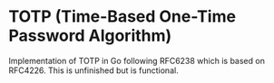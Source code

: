 # TOTP (Time-Based One-Time Password Algorithm)

Implementation of TOTP in Go following RFC6238 which is based on RFC4226. This is unfinished but
is functional.
